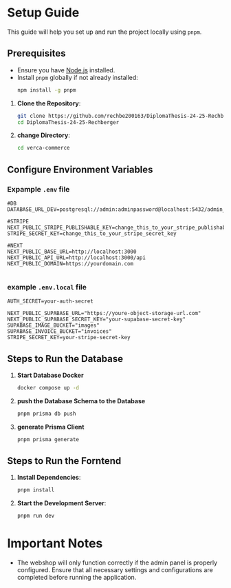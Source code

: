 # Setup Guide

This guide will help you set up and run the project locally using `pnpm`.

## Prerequisites

- Ensure you have [Node.js](https://nodejs.org/) installed.
- Install `pnpm` globally if not already installed:
  ```bash
  npm install -g pnpm
  ```

1. **Clone the Repository**:

   ```bash
   git clone https://github.com/rechbe200163/DiplomaThesis-24-25-Rechberger.git
   cd DiplomaThesis-24-25-Rechberger
   ```

2. **change Directory**:

   ```bash
   cd verca-commerce
   ```

## Configure Environment Variables

### Expample `.env` file

```env
#DB
DATABASE_URL_DEV=postgresql://admin:adminpassword@localhost:5432/admin_panel_db

#STRIPE
NEXT_PUBLIC_STRIPE_PUBLISHABLE_KEY=change_this_to_your_stripe_publishable_key
STRIPE_SECRET_KEY=change_this_to_your_stripe_secret_key

#NEXT
NEXT_PUBLIC_BASE_URL=http://localhost:3000
NEXT_PUBLIC_API_URL=http://localhost:3000/api
NEXT_PUBLIC_DOMAIN=https://yourdomain.com


```

### example `.env.local` file

```env
AUTH_SECRET=your-auth-secret

NEXT_PUBLIC_SUPABASE_URL="https://youre-object-storage-url.com"
NEXT_PUBLIC_SUPABASE_SECRET_KEY="your-supabase-secret-key"
SUPABASE_IMAGE_BUCKET="images"
SUPABASE_INVOICE_BUCKET="invoices"
STRIPE_SECRET_KEY=your-stripe-secret-key

```

## Steps to Run the Database

1.  **Start Database Docker**

    ```bash
    docker compose up -d
    ```

2.  **push the Database Schema to the Database**

    ```bash
    pnpm prisma db push
    ```

3.  **generate Prisma Client**
    ```bash
    pnpm prisma generate
    ```

## Steps to Run the Forntend

1. **Install Dependencies**:

   ```bash
   pnpm install
   ```

2. **Start the Development Server**:
   ```bash
   pnpm run dev
   ```

# Important Notes

- The webshop will only function correctly if the admin panel is properly configured. Ensure that all necessary settings and configurations are completed before running the application.
